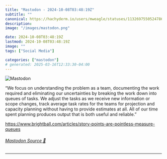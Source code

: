 ```yaml
---
title: "Mastodon - 2024-10-08T03:48:19Z"
subtitle: ""
canonical: https://hachyderm.io/users/mweagle/statuses/113269755052478602
description:
image: "/images/mastodon.png"

date: 2024-10-08T03:48:19Z
lastmod: 2024-10-08T03:48:19Z
image: ""
tags: ["Social Media"]

categories: ["mastodon"]
# generated: 2025-03-16T12:33:30-04:00
---
```

![Mastodon](/images/mastodon.png)

<p>“We focus on understanding the problem as a team, documenting the work required and eliminating our uncertainties by breaking the work down into queues of tasks. We adjust the tasks as we receive new information or scope changes, track average task rates for the teams for projection and capacity planning without having to provide estimates at all. All of our time spent planning produces output that is both useful and reliable.”</p><p><a href="https://www.brightball.com/articles/story-points-are-pointless-measure-queues" target="_blank" rel="nofollow noopener noreferrer" translate="no"><span class="invisible">https://www.</span><span class="ellipsis">brightball.com/articles/story-</span><span class="invisible">points-are-pointless-measure-queues</span></a></p>


###### [Mastodon Source 🐘](https://hachyderm.io/@mweagle/113269755052478602)

___
